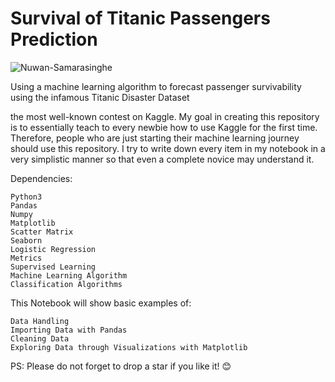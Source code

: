 # Survival of Titanic Passengers Prediction

<img alt="Nuwan-Samarasinghe" src="https://drive.google.com/uc?export=view&id=1Lkr1I0TY6_CG24cw7ttMODZ1ErjDOd8w">

Using a machine learning algorithm to forecast passenger survivability using the infamous Titanic Disaster Dataset
                                                                    
the most well-known contest on Kaggle. My goal in creating this repository is to essentially teach to every newbie how to use Kaggle for the first time. Therefore, people who are just starting their machine learning journey should use this repository. I try to write down every item in my notebook in a very simplistic manner so that even a complete novice may understand it.

Dependencies:

    Python3
    Pandas
    Numpy
    Matplotlib
    Scatter Matrix
    Seaborn
    Logistic Regression
    Metrics
    Supervised Learning
    Machine Learning Algorithm
    Classification Algorithms
    
This Notebook will show basic examples of:

    Data Handling
    Importing Data with Pandas
    Cleaning Data
    Exploring Data through Visualizations with Matplotlib

PS: Please do not forget to drop a star if you like it! 😊 